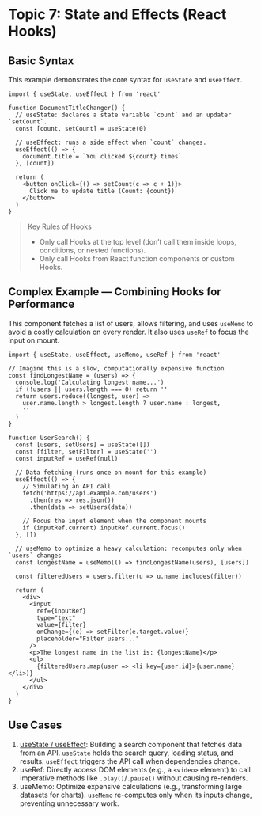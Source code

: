 # Topic 7: State and Effects (React Hooks)

## Basic Syntax

This example demonstrates the core syntax for `useState` and `useEffect`.

```Jsx
import { useState, useEffect } from 'react'

function DocumentTitleChanger() {
  // useState: declares a state variable `count` and an updater `setCount`.
  const [count, setCount] = useState(0)

  // useEffect: runs a side effect when `count` changes.
  useEffect(() => {
    document.title = `You clicked ${count} times`
  }, [count])

  return (
    <button onClick={() => setCount(c => c + 1)}>
      Click me to update title (Count: {count})
    </button>
  )
}
```

> Key Rules of Hooks
>
> - Only call Hooks at the top level (don’t call them inside loops, conditions, or nested functions).
> - Only call Hooks from React function components or custom Hooks.

## Complex Example — Combining Hooks for Performance

This component fetches a list of users, allows filtering, and uses `useMemo` to avoid a costly calculation on every render. It also uses `useRef` to focus the input on mount.

```Jsx
import { useState, useEffect, useMemo, useRef } from 'react'

// Imagine this is a slow, computationally expensive function
const findLongestName = (users) => {
  console.log('Calculating longest name...')
  if (!users || users.length === 0) return ''
  return users.reduce((longest, user) =>
    user.name.length > longest.length ? user.name : longest,
    ''
  )
}

function UserSearch() {
  const [users, setUsers] = useState([])
  const [filter, setFilter] = useState('')
  const inputRef = useRef(null)

  // Data fetching (runs once on mount for this example)
  useEffect(() => {
    // Simulating an API call
    fetch('https://api.example.com/users')
      .then(res => res.json())
      .then(data => setUsers(data))

    // Focus the input element when the component mounts
    if (inputRef.current) inputRef.current.focus()
  }, [])

  // useMemo to optimize a heavy calculation: recomputes only when `users` changes
  const longestName = useMemo(() => findLongestName(users), [users])

  const filteredUsers = users.filter(u => u.name.includes(filter))

  return (
    <div>
      <input
        ref={inputRef}
        type="text"
        value={filter}
        onChange={(e) => setFilter(e.target.value)}
        placeholder="Filter users..."
      />
      <p>The longest name in the list is: {longestName}</p>
      <ul>
        {filteredUsers.map(user => <li key={user.id}>{user.name}</li>)}
      </ul>
    </div>
  )
}
```

## Use Cases

1. [useState / useEffect](src/topics/topic-7/UseCase71.jsx): Building a search component that fetches data from an API. `useState` holds the search query, loading status, and results. `useEffect` triggers the API call when dependencies change.
2. useRef: Directly access DOM elements (e.g., a `<video>` element) to call imperative methods like `.play()`/`.pause()` without causing re-renders.
3. useMemo: Optimize expensive calculations (e.g., transforming large datasets for charts). `useMemo` re-computes only when its inputs change, preventing unnecessary work.

